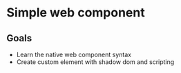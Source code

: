# Simple web component
## Goals
* Learn the native web component syntax
* Create custom element with shadow dom and scripting